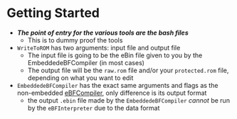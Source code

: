 # Getting Started
- ***The point of entry for the various tools are the bash files***
  - This is to dummy proof the tools
- `WriteToROM` has two arguments: input file and output file
  - The input file is going to be the eBin file given to you by the EmbeddedeBFCompiler (in most cases)
  - The output file will be the `raw.rom` file and/or your `protected.rom` file, depending on what you want to edit
- `EmbeddedeBFCompiler` has the exact same arguments and flags as the non-embedded [eBFCompiler](https://github.com/Nadelio/ePU/tree/main/eBF%20External%20Programming/bin/README.md), only difference is its output format
  - the output `.ebin` file made by the `EmbeddedeBFCompiler` *cannot* be run by the `eBFInterpreter` due to the data format